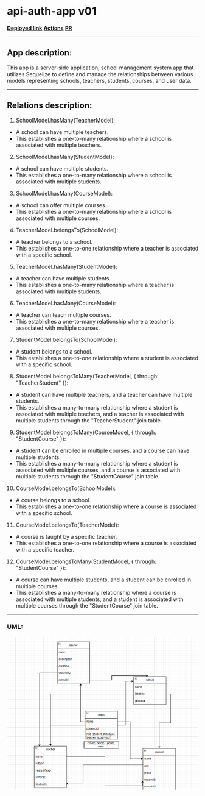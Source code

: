 # api-auth-app v01

**[Deployed link](https://api-auth-app-ewln.onrender.com/)**
**[Actions](https://github.com/ramaalmomani1/api-auth-app/actions)**
**[PR](https://github.com/ramaalmomani1/api-auth-app/pulls)**

----
## App description:

This app is a server-side application, school management system app that utilizes Sequelize to define and manage the relationships between various models representing schools, teachers, students, courses, and user data.

 ----

 ## Relations description:

1. SchoolModel.hasMany(TeacherModel):

* A school can have multiple teachers.
* This establishes a one-to-many relationship where a school is associated with multiple teachers.

2. SchoolModel.hasMany(StudentModel):

* A school can have multiple students.
* This establishes a one-to-many relationship where a school is associated with multiple students.

3. SchoolModel.hasMany(CourseModel):

* A school can offer multiple courses.
* This establishes a one-to-many relationship where a school is associated with multiple courses.

4. TeacherModel.belongsTo(SchoolModel):

* A teacher belongs to a school.
* This establishes a one-to-one relationship where a teacher is associated with a specific school.

5. TeacherModel.hasMany(StudentModel):

* A teacher can have multiple students.
* This establishes a one-to-many relationship where a teacher is associated with multiple students.

6. TeacherModel.hasMany(CourseModel):

* A teacher can teach multiple courses.
* This establishes a one-to-many relationship where a teacher is associated with multiple courses.

7. StudentModel.belongsTo(SchoolModel):

* A student belongs to a school.
* This establishes a one-to-one relationship where a student is associated with a specific school.

8. StudentModel.belongsToMany(TeacherModel, { through: "TeacherStudent" }):

* A student can have multiple teachers, and a teacher can have multiple students.
* This establishes a many-to-many relationship where a student is associated with multiple teachers, and a teacher is associated with multiple students through the "TeacherStudent" join table.

9. StudentModel.belongsToMany(CourseModel, { through: "StudentCourse" }):

* A student can be enrolled in multiple courses, and a course can have multiple students.
* This establishes a many-to-many relationship where a student is associated with multiple courses, and a course is associated with multiple students through the "StudentCourse" join table.

10. CourseModel.belongsTo(SchoolModel):

* A course belongs to a school.
* This establishes a one-to-one relationship where a course is associated with a specific school.

11. CourseModel.belongsTo(TeacherModel):

* A course is taught by a specific teacher.
* This establishes a one-to-one relationship where a course is associated with a specific teacher.

12. CourseModel.belongsToMany(StudentModel, { through: "StudentCourse" }):

* A course can have multiple students, and a student can be enrolled in multiple courses.
* This establishes a many-to-many relationship where a course is associated with multiple students, and a student is associated with multiple courses through the "StudentCourse" join table.

---- 

### UML:

![Alt text](image.png)